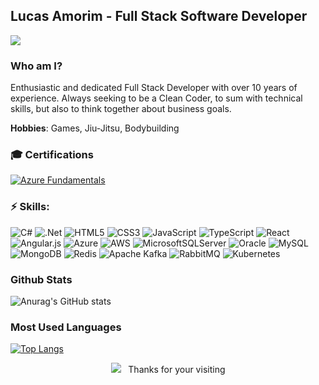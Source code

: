 ## Lucas Amorim - Full Stack Software Developer
[<img src="https://img.shields.io/badge/linkedin-%230077B5.svg?&style=for-the-badge&logo=linkedin&logoColor=white" />](https://www.linkedin.com/in/lsamorim/)

### Who am I?
Enthusiastic and dedicated Full Stack Developer with over 10 years of experience. Always seeking to be a Clean Coder, to sum with technical skills, but also to think together about business goals.

**Hobbies**: Games, Jiu-Jitsu, Bodybuilding

### 🎓 Certifications
[![Azure Fundamentals](https://images.credly.com/size/100x100/images/be8fcaeb-c769-4858-b567-ffaaa73ce8cf/image.png)](https://learn.microsoft.com/api/credentials/share/en-us/lsamorim/2E916B47D4EF869F?sharingId=474E17BB14427277)

### ⚡ Skills:
![C#](https://img.shields.io/badge/c%23-%23239120.svg?style=for-the-badge&logo=c-sharp&logoColor=white) ![.Net](https://img.shields.io/badge/.NET-5C2D91?style=for-the-badge&logo=.net&logoColor=white) ![HTML5](https://img.shields.io/badge/html5-%23E34F26.svg?style=for-the-badge&logo=html5&logoColor=white) ![CSS3](https://img.shields.io/badge/css3-%231572B6.svg?style=for-the-badge&logo=css3&logoColor=white) ![JavaScript](https://img.shields.io/badge/javascript-%23323330.svg?style=for-the-badge&logo=javascript&logoColor=%23F7DF1E) ![TypeScript](https://img.shields.io/badge/typescript-%23007ACC.svg?style=for-the-badge&logo=typescript&logoColor=white) ![React](https://img.shields.io/badge/react-%2320232a.svg?style=for-the-badge&logo=react&logoColor=%2361DAFB) ![Angular.js](https://img.shields.io/badge/angular.js-%23E23237.svg?style=for-the-badge&logo=angularjs&logoColor=white) ![Azure](https://img.shields.io/badge/azure-%230072C6.svg?style=for-the-badge&logo=microsoftazure&logoColor=white) ![AWS](https://img.shields.io/badge/AWS-%23FF9900.svg?style=for-the-badge&logo=amazon-aws&logoColor=white) ![MicrosoftSQLServer](https://img.shields.io/badge/Microsoft%20SQL%20Server-CC2927?style=for-the-badge&logo=microsoft%20sql%20server&logoColor=white) ![Oracle](https://img.shields.io/badge/Oracle-F80000?style=for-the-badge&logo=oracle&logoColor=white) ![MySQL](https://img.shields.io/badge/mysql-%2300f.svg?style=for-the-badge&logo=mysql&logoColor=white) ![MongoDB](https://img.shields.io/badge/MongoDB-%234ea94b.svg?style=for-the-badge&logo=mongodb&logoColor=white) ![Redis](https://img.shields.io/badge/redis-%23DD0031.svg?style=for-the-badge&logo=redis&logoColor=white) ![Apache Kafka](https://img.shields.io/badge/Apache%20Kafka-000?style=for-the-badge&logo=apachekafka) ![RabbitMQ](https://img.shields.io/badge/Rabbitmq-FF6600?style=for-the-badge&logo=rabbitmq&logoColor=white) ![Kubernetes](https://img.shields.io/badge/kubernetes-%23326ce5.svg?style=for-the-badge&logo=kubernetes&logoColor=white)

### Github Stats
![Anurag's GitHub stats](https://github-readme-stats.vercel.app/api?username=lsamorim&count_private=true&show_icons=true&hide_title=true&theme=dark)  

### Most Used Languages
[![Top Langs](https://github-readme-stats.vercel.app/api/top-langs/?username=lsamorim&hide_title=true&theme=dark)](https://github.com/anuraghazra/github-readme-stats)

<p align="center">
<img src="https://badges.pufler.dev/visits/lsamorim/lsamorim"></img> &nbsp;
Thanks for your visiting
</p>
